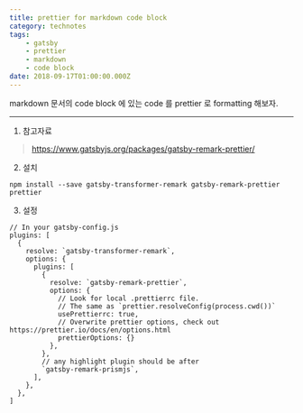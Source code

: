 ```yaml
---
title: prettier for markdown code block
category: technotes
tags:
    - gatsby
    - prettier
    - markdown
    - code block
date: 2018-09-17T01:00:00.000Z
---
```


markdown 문서의 code block 에 있는 code 를 prettier 로 formatting 해보자.

<!-- end -->

---

1. 참고자료
  > https://www.gatsbyjs.org/packages/gatsby-remark-prettier/

2. 설치
  ```shell
  npm install --save gatsby-transformer-remark gatsby-remark-prettier prettier
  ```

3. 설정
  ```javascript{8-17}
  // In your gatsby-config.js
  plugins: [
    {
      resolve: `gatsby-transformer-remark`,
      options: {
        plugins: [
          {
            resolve: `gatsby-remark-prettier`,
            options: {
              // Look for local .prettierrc file.
              // The same as `prettier.resolveConfig(process.cwd())`
              usePrettierrc: true,
              // Overwrite prettier options, check out https://prettier.io/docs/en/options.html
              prettierOptions: {}
            },
          },
          // any highlight plugin should be after
          `gatsby-remark-prismjs`,
        ],
      },
    },
  ]
  ```
